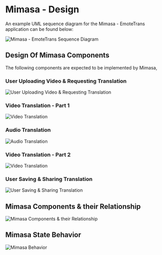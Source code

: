 # Mimasa - Design

An example UML sequence diagram for the Mimasa - EmoteTrans application can be found below:

![Mimasa - EmoteTrans Sequence Diagram](http://www.plantuml.com/plantuml/png/XP9DJiCm48NtFiLSe1Ve0XMr85LgeQAK_U1C4ql-CVQuK4wF4wTDIOJOJVA-z_mopY8o1av62y6ADS5M6Om8CtWmZkare8smfuz4LXAi5DO1ZH27I05cTt1OpxEgIJ8ewnC3sWfSudRKQEk4DKLnMBVi8qfQ4MVMXJcihMA5MdsJk1LQyDcJNRxDOOcUKo0ugOfSoHT5cyRjWilOXJtcaXJ_32xlu9Zbc7Dx_D_ipEV6S2HiQqtZDyfltOaCMHxCPGAjF9XUZ692be3xL2ct9uy1Esy_4aHF99lSqnd05XAtQ37lE-Q5fAjjtcgsTvSdWtg_1h03fYyMOxRrFsrslKKZKyUrF5h73ONhROhC3LtFDekn73Sy_EhBbyYgd3qsZZQN5Ta4Pw-PidmnV2fkfckSseOVSwMYrtY-RL2AbQoOBLID8iM2R9MC_W40)

## Design Of Mimasa Components

The following components are expected to be implemented by Mimasa,

### User Uploading Video & Requesting Translation

![User Uploading Video & Requesting Translation](http://www.plantuml.com/plantuml/png/NT0nJiKm40JGtgUOYeuB_09zhe08_HAFmahEsdZNIDoU9EWtRdUUHgEzUqYFiPUKGgCGYxDZQQLALjlmePaLJtZZzw37UNhlObuaj5fA5tz-mMjhkA4scYE-26aj7RSpkiWD_R_18UjAFrJ5pgmoLMn7-u6C9vB-YyQ-gxjMyucEQwNZvzmuPSx2DHoPhfqPHMmRid5cutFNyCUubEwqV7tZ3m00)

### Video Translation - Part 1

![Video Translation](http://www.plantuml.com/plantuml/png/VLAzJlD04EplARRxFeg8FWLAYe0e-14Gg3U-SJZ9zyFUNfIyFRxOH8cmwDQxCxEpurjaPT7YEsFUd7QOqxkpYFGiiK7EBcoDMMS8pMxemNdEl4nfJay9WVGJOuyu9NCQLspbpEa5NmLPYPigHXh9mpgUKhmJ3ae15SXoe0JnhZSGGvw2hrCNsTAkcfsQlvQDTqeo6lZVSTWMte8uZ2no8HMzkh0z73_U7gMNmGdUHg5qbiebj9ANnRgusgjmevKybiIrJwr4FqXDKCSEqX-hCPjOZtGkSmlM8fZmq7BZkADs06HpYHpOAn-rp_lU8gXh7NhwM1-ePCY_J1WWcJQSOIc67s7ias3uNSU8EvUk-n78nnqyWcPZ7gE2-a_v5VC7EwrN3b6TnKmQQGDgeayT5DQO1O8zFjTl)

### Audio Translation

![Audio Translation](http://www.plantuml.com/plantuml/png/RPB1QiCm44Jl-ehzWVn03YMbxRM4nkI-jIQEgAqrgtN8vrUMec92mOTbT-Pv67H8nchBD3hN1HknfzV51w5EEQQHBKXqhgm-xgRScoZjNgheg9XLUgGakgSJegTPiNliu8bNbNlIRW0dpAninLr7q4rw7XDnXdrp_pEeB7cSbXHwkgXC3Rhr5-9HaXsVugGgQ57eagLprhMC8GvkwokWyvhW7GQTGaH6_SraLsI_hgsGN5hM4CkX1dDFzfLuce7-sac7kxLYrunjVdZ9yfSb3UYHWiBJo75OU83xZrCpbutK-_OFRn9lKAjOavRnKmma-KBdu26RshwGbWcqwSST47rv8By0)

### Video Translation - Part 2

![Video Translation](http://www.plantuml.com/plantuml/png/XPAnJWCn38RtF8LV0B5tG4KmKa2Yi5ivfsSf5qUshwWyFIGwgb9HTKpy-_CNAsjpL9-d7CAMFTCAFdWWWQrYiOpEKaBeLwygaSn4uUOEdhXkP4yJ5Nyxb3Yg5FuYNS792JBNsuIHO5gY1f_i8_Z2fW5m7bZ21LeRr4V_oeYku449dI1nmGpxLhq0FUjii0rFQ7XVwuydbG5azZhxGd61sKX3EAPQoxkrLpsBSphqEaY2A5FDr7RpN_YHhMOyd1Wj4wI0HIKgeGNFX5vgupKBeqpHOU2KIAauP2ox6NS4IVH8PRc6mJsTfdjtqr5GwkH8LmWZwbz4txJuI6eXhAaC_UDy0m00)

### User Saving & Sharing Translation

![User Saving & Sharing Translation](http://www.plantuml.com/plantuml/png/NOzDgeDG34RdTnNVwF4AjWleeDWrs2uWQFG6xeyaqMw_5oS5Pn_Xd0FfpKbzooa45q-Cjx5Ye5tAWZyCaRGjl9IA9NAf9OG3kJxmN5VSORIpmNy0vgfeanNACokNaSzEovwaZtX4zSZQxb7hjaJif58tmzgO5is6VyuagOFLKIWXyoJKWNsyNKBekKp79ry0)

## Mimasa Components & their Relationship

![Mimasa Components & their Relationship](http://www.plantuml.com/plantuml/png/dLR1Rjim3BtdAtJqiEO7V1WQT2qmeDcA9UlEciqa0cp9a-XqsR1_dssQjYpPNROUKejyf2W-ajAjGscnBWknLQLqKgp5dIaheq6Z4tU5T4wyL_9ePUbMgwnRVt5WnQ-LQFxUcWhqfggIDxHiS1gVm9RAEMKqY-kgC39_LZcOvDp-fg9Rz6e71MJuAFMnbaT8YluZ5JkqIXyPLNyh5Nw6xpKuz41iToDcN5l8G9tXeq5rK9d4DYZjBO8zSkMgGbxsLcfN41h7xo1gUOP5eATW-4dQA_6_ETF4IPFVFjth4d8bDra6pgLYEov8svt_oPfMOcmVBNisba2opfKdJCM61H5geucptKLdGCXGo6SpB_-GYew0Irj6YNVO85gkCFY1LcROxPrqOVM1aBCrb0Ofhwcu7xv9brcGw2TzhlgEWFk8uq5rJzj3ll6s7eAcPHmq9m3c8guiL4nIhtdoH1u1EwYaPPRyDM5S1P2TzcRVvCXdT3SZPnjiPOOGlir-Lju7R1n64Vko-KJ6gGghXzFbcjM4cXinoHj9FL_UFjmQlZb9V1T1cNsgiQgnD-MkvmZ29e_atCr1o8qFF1XRfiBrCuKtzLkLDxKqo4WOzG6Vwg2AOGwI99oEGOB_n_11PaeM3o2nja01zesb3BKLVOqM7yh6aLUqORTEFGO9fFWcY3I8OTpfKLLRSuOIDBOrSx96gv_Jol4WxhKgcXmO_kQLCTUxzSOFEnfRVUdoMwimbMcSNNBM6EbsS38ToM4XUtsDlaY53yPUCvYl8uNAQ9wGT8cfmJFCcYro4TJrNB7rWcIUZc1a3joI09vD9WktqVcsTYeBVF0y8r1oxlv5Mh8iszzezuM1oisL6Nq6Em0IRD3JjyZQ0jPMzteQzV4k_gY__XeAnpNahJtFhQKpB7j7pphsldntXlS8PoS715igtPFKO5HRfNENgJc3BUIb4trLU29E9kcw4LEAmZkj4pF7aGddktlrhdFpejVlneVPQlXYdJ_hOstuoeaHqNiii62S_zWPFraxCqDYKDZVCMAngMFeSYC71sA3kA-NaNudByFYPdWL7bRtw_2eN1V92v_84Sf_WwnMjw3pkYnMVm00)

## Mimasa State Behavior

![Mimasa Behavior](http://www.plantuml.com/plantuml/png/XPLDRziy3CVl-XIyFS03jBltCBGOsg67RSNQhOTX1qQY4s6sv8boskxJJpJXM6YKxXRpvSS_HIgwv8mfJqDlp8__VyBPsNku6iSl8mLovl1hjd-btnDn_aJEuvMrn0mNaDJ8W6h94GO9C8reWLJV7nE6JAv09gO4M_bSEAOH9-dVnZwY--uTnILlcaqCUp6QEg0I_L0Ot6FsCInvF6q6dtdf0BgO8AzXff4fm1bzbw8eys5xdp5f4zT3p3H7Wut360E532nkXl4G3ohJj35w_fFpyVev9xHAHZ60Pw23iKjn04NLuJMX4Yxq2bMtkKW3LMfQgItiAsLvjUR2Bq9h4Yw4X-9uYFSZaTsLz3ghU0HaOzXJKexYJPsqwdZqULVFfgQjkcA1zVXIJ4yb7ZPeVsrJd8A3OM9lJHCbDUvVWjsb6FmVEiGiQwTq34ud09W8kCGlLNe_lklG4Wob_40XyvlplXrmItU9gYMvKB9qmB96ERRNItRMIpgCYSvMW6amfTGDMe_z3M6U4d6zOztiWOxK9Jsrr-qKGl2YqSTmwoXat_d3tVwFWTIbOBy6R939GGoB07eU2vOrDBZMMHvNETpBQegFw7Df-oQcUNxBaJPt_wd4iXncutxa21kQZxodJCwOVnLwOqMFBgOC6FVeUzpq13iAbY0HJqC1df-V6tDo3PizVr2L9FFq0NjjMPUoTJji8Z6OKvpbEVWSwt4cIGsBIOQKTmGuZk0yZps-i1ZgWhev5KYl6EwfyRziCG0NLmLHlyn7U0aITPJaiCmhXd9tc4w2Y--8h0SKYpMnESfklo8rL5yIG0Zqr7XEgXe8pdUpzWmzXks4MpBcaeAJ5_Wl)
